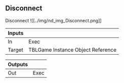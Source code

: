 ## Disconnect
Disconnect
![[../img/nd_img_Disconnect.png]]

|Inputs||
|--|--|
| In | Exec |
| Target | TBLGame Instance Object Reference |

|Outputs||
|--|--|
| Out | Exec |
